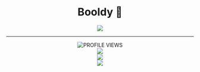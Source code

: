 <div align='center'>
  <h1>Booldy 🤔</h1>
  
  <p align="center">
    <a href="https://skillicons.dev">
      <img src='https://skillicons.dev/icons?i=lua,java,cpp,c,cs,bash,idea,visualstudio' />
    </a>
  </p>
</div>

<hr />

<div align='center'>
<img alt="PROFILE VIEWS" src="https://komarev.com/ghpvc/?username=FatBolid&style=for-the-badge&color=222222">
</div>

<div align='center'>
<img src="https://github-readme-stats.vercel.app/api/top-langs/?username=FatBolid&border_radius=10px&theme=dark&bg_color=1f1f1f&border_color=1f1f1f&icon_color=58a6ff&show_icons=true&theme=react&layout=compact" />
</div>

<div align='center'>
  <img src="https://readme-typing-svg.herokuapp.com?color=F7F7F7&center=true&lines=You+can+contact+me+in+discord." /> 
</div>
<div align='center'>
  <img src="https://readme-typing-svg.herokuapp.com?color=7289da&center=true&lines=joseph_goldberg" />  
</div>
